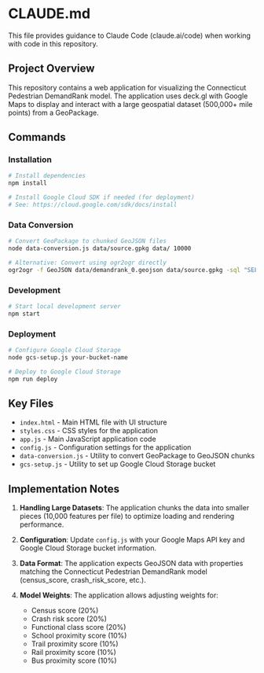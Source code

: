 # CLAUDE.md

This file provides guidance to Claude Code (claude.ai/code) when working with code in this repository.

## Project Overview
This repository contains a web application for visualizing the Connecticut Pedestrian DemandRank model. The application uses deck.gl with Google Maps to display and interact with a large geospatial dataset (500,000+ mile points) from a GeoPackage.

## Commands

### Installation
```bash
# Install dependencies
npm install

# Install Google Cloud SDK if needed (for deployment)
# See: https://cloud.google.com/sdk/docs/install
```

### Data Conversion
```bash
# Convert GeoPackage to chunked GeoJSON files
node data-conversion.js data/source.gpkg data/ 10000

# Alternative: Convert using ogr2ogr directly
ogr2ogr -f GeoJSON data/demandrank_0.geojson data/source.gpkg -sql "SELECT * FROM layer_name LIMIT 10000"
```

### Development
```bash
# Start local development server
npm start
```

### Deployment
```bash
# Configure Google Cloud Storage
node gcs-setup.js your-bucket-name

# Deploy to Google Cloud Storage
npm run deploy
```

## Key Files

- `index.html` - Main HTML file with UI structure
- `styles.css` - CSS styles for the application
- `app.js` - Main JavaScript application code
- `config.js` - Configuration settings for the application
- `data-conversion.js` - Utility to convert GeoPackage to GeoJSON chunks
- `gcs-setup.js` - Utility to set up Google Cloud Storage bucket

## Implementation Notes

1. **Handling Large Datasets**: The application chunks the data into smaller pieces (10,000 features per file) to optimize loading and rendering performance.

2. **Configuration**: Update `config.js` with your Google Maps API key and Google Cloud Storage bucket information.

3. **Data Format**: The application expects GeoJSON data with properties matching the Connecticut Pedestrian DemandRank model (census_score, crash_risk_score, etc.).

4. **Model Weights**: The application allows adjusting weights for:
   - Census score (20%)
   - Crash risk score (20%)
   - Functional class score (20%)
   - School proximity score (10%)
   - Trail proximity score (10%)
   - Rail proximity score (10%)
   - Bus proximity score (10%)